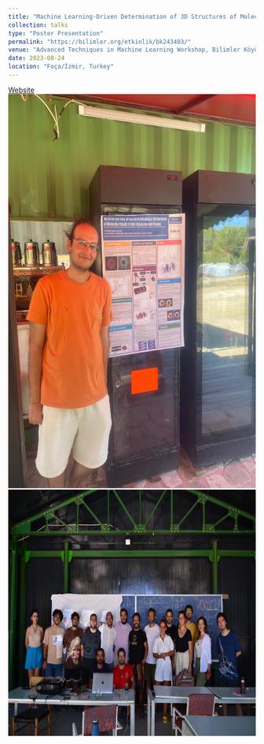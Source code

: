 ```yaml
---
title: "Machine Learning-Driven Determination of 3D Structures of Molecular Clouds in High-Resolution mm Images"
collection: talks
type: "Poster Presentation"
permalink: "https://bilimler.org/etkinlik/bk243403/"
venue: "Advanced Techniques in Machine Learning Workshop, Bilimler Köyü"
date: 2023-08-24
location: "Foça/İzmir, Turkey"
---
```

<a href="https://bilimler.org/etkinlik/bk243403/">Website</a>
<br>
<img src='/images/1.jpeg' width="600" height="800">
<br>
<img src="/images/3.jpeg" width="600" height="500">
